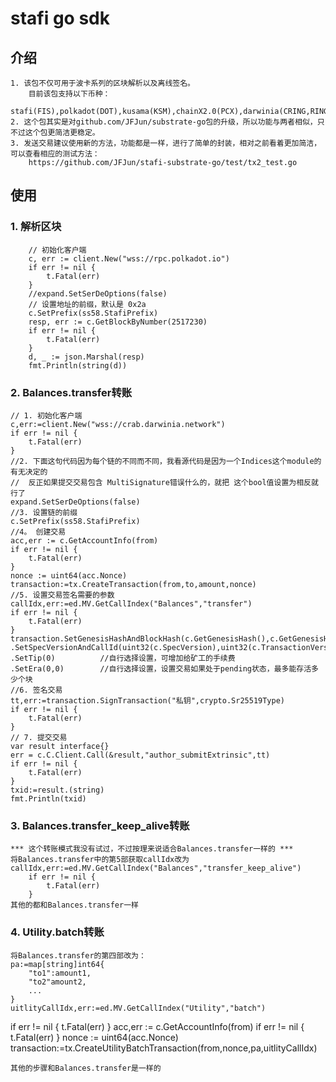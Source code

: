 #   stafi go sdk
## 介绍
    1. 该包不仅可用于波卡系列的区块解析以及离线签名。
        目前该包支持以下币种：
            stafi(FIS),polkadot(DOT),kusama(KSM),chainX2.0(PCX),darwinia(CRING,RING)
    2. 这个包其实是对github.com/JFJun/substrate-go包的升级，所以功能与两者相似，只不过这个包更简洁更稳定。
    3. 发送交易建议使用新的方法，功能都是一样，进行了简单的封装，相对之前看着更加简洁，可以查看相应的测试方法：
        https://github.com/JFJun/stafi-substrate-go/test/tx2_test.go
## 使用
### 1. 解析区块
        // 初始化客户端
        c, err := client.New("wss://rpc.polkadot.io")
    	if err != nil {
    		t.Fatal(err)
    	}
    	//expand.SetSerDeOptions(false)
    	// 设置地址的前缀，默认是 0x2a
    	c.SetPrefix(ss58.StafiPrefix)
    	resp, err := c.GetBlockByNumber(2517230)
    	if err != nil {
    		t.Fatal(err)
    	}
    	d, _ := json.Marshal(resp)
    	fmt.Println(string(d))
        
### 2. Balances.transfer转账
    // 1. 初始化客户端
    c,err:=client.New("wss://crab.darwinia.network")
    if err != nil {
    	t.Fatal(err)
    }
    //2. 下面这句代码因为每个链的不同而不同，我看源代码是因为一个Indices这个module的有无决定的
    //  反正如果提交交易包含 MultiSignature错误什么的，就把 这个bool值设置为相反就行了
    expand.SetSerDeOptions(false)
    //3. 设置链的前缀
    c.SetPrefix(ss58.StafiPrefix)
    //4。 创建交易
    acc,err := c.GetAccountInfo(from)
    if err != nil {
        t.Fatal(err)
    }
    nonce := uint64(acc.Nonce)
    transaction:=tx.CreateTransaction(from,to,amount,nonce)
    //5. 设置交易签名需要的参数
    callIdx,err:=ed.MV.GetCallIndex("Balances","transfer")
    if err != nil {
        t.Fatal(err)
    }
    transaction.SetGenesisHashAndBlockHash(c.GetGenesisHash(),c.GetGenesisHash())
    .SetSpecVersionAndCallId(uint32(c.SpecVersion),uint32(c.TransactionVersion),callIdx)
    .SetTip(0)          //自行选择设置，可增加给矿工的手续费
    .SetEra(0,0)        //自行选择设置，设置交易如果处于pending状态，最多能存活多少个块
    //6. 签名交易
    tt,err:=transaction.SignTransaction("私钥",crypto.Sr25519Type)
    if err != nil {
    	t.Fatal(err)
    }
    // 7. 提交交易
    var result interface{}
    err = c.C.Client.Call(&result,"author_submitExtrinsic",tt)
    if err != nil {
    	t.Fatal(err)
    }
    txid:=result.(string)
    fmt.Println(txid)

### 3. Balances.transfer_keep_alive转账
    *** 这个转账模式我没有试过，不过按理来说适合Balances.transfer一样的 ***
    将Balances.transfer中的第5部获取callIdx改为
    callIdx,err:=ed.MV.GetCallIndex("Balances","transfer_keep_alive")
        if err != nil {
            t.Fatal(err)
        }
    其他的都和Balances.transfer一样
    
### 4. Utility.batch转账
    将Balances.transfer的第四部改为：
    pa:=map[string]int64{
        "to1":amount1,
        "to2"amount2,
        ...
    }
    uitlityCallIdx,err:=ed.MV.GetCallIndex("Utility","batch")
   if err != nil {
       t.Fatal(err)
   }
    acc,err := c.GetAccountInfo(from)
    if err != nil {
        t.Fatal(err)
    }
    nonce := uint64(acc.Nonce)
    transaction:=tx.CreateUtilityBatchTransaction(from,nonce,pa,uitlityCallIdx)
    
    其他的步骤和Balances.transfer是一样的
